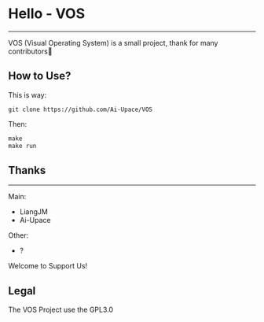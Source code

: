 # Hello - VOS

---

VOS (Visual Operating System) is a small project, thank for many contributors🤝

## How to Use?

This is way:
```git
git clone https://github.com/Ai-Upace/VOS
```
Then:
```Makefile
make
make run
```

## Thanks

---

Main:
- LiangJM
- Ai-Upace

Other:
- ?

Welcome to Support Us!

## Legal
The VOS Project use the GPL3.0
